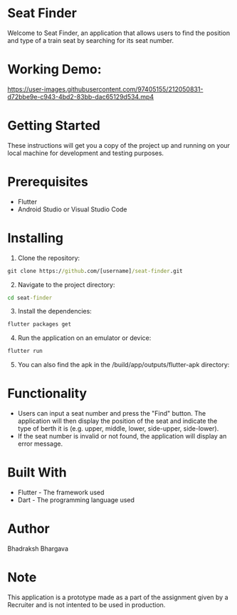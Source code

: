 # Seat Finder
Welcome to Seat Finder, an application that allows users to find the position and type of a train seat by searching for its seat number.

# Working Demo:
 

https://user-images.githubusercontent.com/97405155/212050831-d72bbe9e-c943-4bd2-83bb-dac65129d534.mp4




# Getting Started
These instructions will get you a copy of the project up and running on your local machine for development and testing purposes.

# Prerequisites
 - Flutter
 - Android Studio or Visual Studio Code
# Installing
1) Clone the repository:

```cmd
git clone https://github.com/[username]/seat-finder.git
```
2) Navigate to the project directory:
```cmd
cd seat-finder
```
3) Install the dependencies:
```cmd
flutter packages get
```
4) Run the application on an emulator or device:
```cmd
flutter run
```

5) You can also find the apk in the /build/app/outputs/flutter-apk directory:

# Functionality
 - Users can input a seat number and press the "Find" button.
The application will then display the position of the seat and indicate the type of berth it is (e.g. upper, middle, lower, side-upper, side-lower).
 - If the seat number is invalid or not found, the application will display an error message.
# Built With
 - Flutter - The framework used
 - Dart - The programming language used
# Author
Bhadraksh Bhargava
# Note
This application is a prototype made as a part of the assignment given by a Recruiter and is not intented to be used in production.
